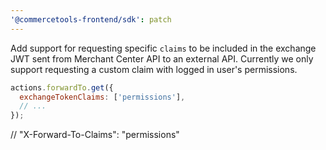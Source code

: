 ```yaml
---
'@commercetools-frontend/sdk': patch
---
```


Add support for requesting specific `claims` to be included in the exchange JWT sent from Merchant Center API to an external API.
Currently we only support requesting a custom claim with logged in user's permissions.

```js
actions.forwardTo.get({
  exchangeTokenClaims: ['permissions'],
  // ...
});
```

// "X-Forward-To-Claims": "permissions"

